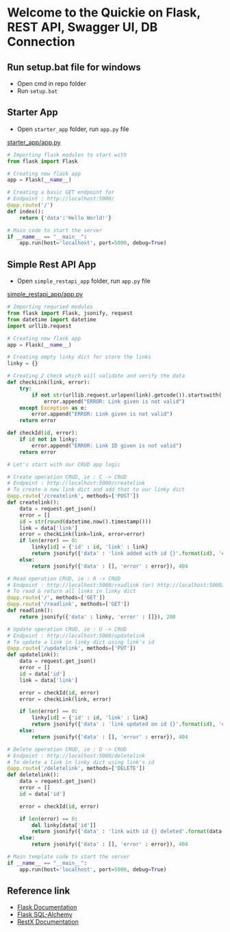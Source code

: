 # Welcome to the Quickie on Flask, REST API, Swagger UI, DB Connection

## Run setup.bat file for windows
- Open cmd in repo folder
- Run `setup.bat`

## Starter App
- Open `starter_app` folder, run `app.py` file 

[starter_app/app.py](starter_app/app.py)

```python
# Importing flask modules to start with
from flask import Flask

# Creating new flask app
app = Flask(__name__)

# Creating a basic GET endpoint for
# Endpoint : http://localhost:5000/
@app.route('/')
def index():
    return {'data':'Hello World!'}

# Main code to start the server
if __name__ == "__main__":
    app.run(host='localhost', port=5000, debug=True)
```

## Simple Rest API App
- Open `simple_restapi_app` folder, run `app.py` file 

[simple_restapi_app/app.py](simple_restapi_app/app.py)

```python
# Importing requried modules
from flask import Flask, jsonify, request
from datetime import datetime
import urllib.request

# Creating new flask app
app = Flask(__name__)

# Creating empty linky dict for store the links
linky = {}

# Creating 2 check which will validate and verify the data
def checkLink(link, error):
    try:
        if not str(urllib.request.urlopen(link).getcode()).startswith('20'):
            error.append("ERROR: Link given is not valid")    
    except Exception as e:
        error.append("ERROR: Link given is not valid")
    return error

def checkId(id, error):
    if id not in linky:
        error.append("ERROR: Link ID given is not valid")
    return error

# Let's start with our CRUD app logic

# Create operation CRUD, ie : C -> CRUD
# Endpoint : http://localhost:5000/createlink  
# To create a new link dict and add that to our linky dict
@app.route('/createlink', methods=['POST'])
def createlink():
    data = request.get_json()
    error = []
    id = str(round(datetime.now().timestamp()))
    link = data['link']
    error = checkLink(link=link, error=error)
    if len(error) == 0:
        linky[id] = {'id' : id, 'link' : link}
        return jsonify({'data' : 'link added with id {}'.format(id), 'error' : []}), 200
    else:
        return jsonify({'data' : [], 'error' : error}), 404

# Read operation CRUD, ie : R -> CRUD
# Endpoint : http://localhost:5000/readlink (or) http://localhost:5000/
# To read & return all links in linky dict
@app.route('/', methods=['GET'])
@app.route('/readlink', methods=['GET'])
def readlink():
    return jsonify({'data' : linky, 'error' : []}), 200

# Update operation CRUD, ie : U -> CRUD
# Endpoint : http://localhost:5000/updatelink 
# To update a link in linky dict using link's id
@app.route('/updatelink', methods=['PUT'])
def updatelink():
    data = request.get_json()
    error = []
    id = data['id']
    link = data['link']

    error = checkId(id, error)
    error = checkLink(link, error)

    if len(error) == 0:
        linky[id] = {'id' : id, 'link' : link}
        return jsonify({'data' : 'link updated on id {}'.format(id), 'error' : []}), 200
    else:
        return jsonify({'data' : [], 'error' : error}), 404

# Delete operation CRUD, ie : D -> CRUD
# Endpoint : http://localhost:5000/deletelink 
# To delete a link in linky dict using link's id
@app.route('/deletelink', methods=['DELETE'])
def deletelink():
    data = request.get_json()
    error = []
    id = data['id']

    error = checkId(id, error)

    if len(error) == 0:
        del linky[data['id']]
        return jsonify({'data' : 'link with id {} deleted'.format(data['id']), 'error' : []}), 200
    else:
        return jsonify({'data' : [], 'error' : error}), 404

# Main template code to start the server
if __name__ == "__main__":
    app.run(host='localhost', port=5000, debug=True)
```



## Reference link
- [Flask Documentation](https://flask.palletsprojects.com/en/2.2.x/)
- [Flask SQL-Alchemy](https://flask-sqlalchemy.palletsprojects.com/en/3.0.x/)
- [RestX Documentation](https://flask-restx.readthedocs.io/en/latest/installation.html)
